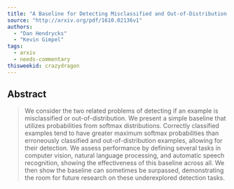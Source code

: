 ```yaml
---
title: "A Baseline for Detecting Misclassified and Out-of-Distribution Examples   in Neural Networks"
source: "http://arxiv.org/pdf/1610.02136v1"
authors:
  - "Dan Hendrycks"
  - "Kevin Gimpel"
tags:
  - arxiv
  - needs-commentary
thisweekid: crazydragon
---
```

## Abstract
>   We consider the two related problems of detecting if an example is
> misclassified or out-of-distribution. We present a simple baseline that
> utilizes probabilities from softmax distributions. Correctly classified
> examples tend to have greater maximum softmax probabilities than erroneously
> classified and out-of-distribution examples, allowing for their detection. We
> assess performance by defining several tasks in computer vision, natural
> language processing, and automatic speech recognition, showing the
> effectiveness of this baseline across all. We then show the baseline can
> sometimes be surpassed, demonstrating the room for future research on these
> underexplored detection tasks.
> 